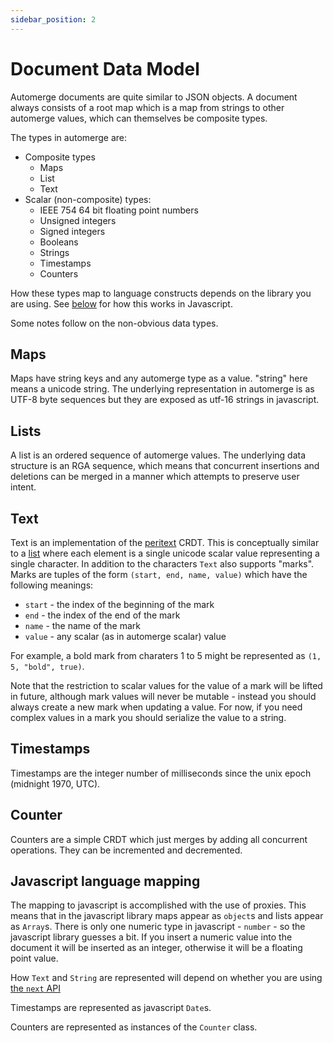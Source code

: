 ```yaml
---
sidebar_position: 2
---
```


# Document Data Model

Automerge documents are quite similar to JSON objects. A document always consists of a root map which is a map from strings to other automerge values, which can themselves be composite types.

The types in automerge are:

* Composite types
    * Maps
    * List
    * Text
* Scalar (non-composite) types:
    * IEEE 754 64 bit floating point numbers
    * Unsigned integers
    * Signed integers
    * Booleans
    * Strings
    * Timestamps
    * Counters

How these types map to language constructs depends on the library you are using. See [below](#javascript-language-mapping) for how this works in Javascript.

Some notes follow on the non-obvious data types.

## Maps

Maps have string keys and any automerge type as a value. "string" here means a unicode string. The underlying representation in automerge is as UTF-8 byte sequences but they are exposed as utf-16 strings in javascript.

## Lists

A list is an ordered sequence of automerge values. The underlying data structure is an RGA sequence, which means that concurrent insertions and deletions can be merged in a manner which attempts to preserve user intent.

## Text

Text is an implementation of the [peritext](https://www.inkandswitch.com/peritext/) CRDT. This is conceptually similar to a [list](#lists) where each element is a single unicode scalar value representing a single character. In addition to the characters `Text` also supports "marks". Marks are tuples of the form `(start, end, name, value)` which have the following meanings:

* `start` - the index of the beginning of the mark
* `end` - the index of the end of the mark
* `name` - the name of the mark
* `value` - any scalar (as in automerge scalar) value

For example, a bold mark from charaters 1 to 5 might be represented as `(1, 5, "bold", true)`.

Note that the restriction to scalar values for the value of a mark will be lifted in future, although mark values will never be mutable - instead you should always create a new mark when updating a value. For now, if you need complex values in a mark you should serialize the value to a string.

## Timestamps

Timestamps are the integer number of milliseconds since the unix epoch (midnight 1970, UTC).

## Counter

Counters are a simple CRDT which just merges by adding all concurrent operations. They can be incremented and decremented.

## Javascript language mapping

The mapping to javascript is accomplished with the use of proxies. This means that in the javascript library maps appear as `object`s and lists appear as `Array`s. There is only one numeric type in javascript - `number` - so the javascript library guesses a bit. If you insert a numeric value into the document it will be inserted as an integer, otherwise it will be a floating point value.

How `Text` and `String` are represented will depend on whether you are using [the `next` API](/docs/working_with_js#the-next-api)

Timestamps are represented as javascript `Date`s.

Counters are represented as instances of the `Counter` class.


